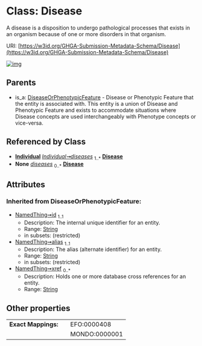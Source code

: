 
# Class: Disease


A disease is a disposition to undergo pathological processes that exists in an organism because of one or more disorders in that organism.

URI: [https://w3id.org/GHGA-Submission-Metadata-Schema/Disease](https://w3id.org/GHGA-Submission-Metadata-Schema/Disease)


[![img](https://yuml.me/diagram/nofunky;dir:TB/class/[Individual],[DiseaseOrPhenotypicFeature],[Individual]++-%20diseases%201..*>[Disease&#124;concept_identifier(i):string%20%3F;concept_name(i):string%20%3F;description(i):string%20%3F;ontology_name(i):string%20%3F;ontology_version(i):string%20%3F;id(i):string;alias(i):string;xref(i):string%20*],[Individual]-%20diseases(i)%200..*>[Disease],[DiseaseOrPhenotypicFeature]^-[Disease])](https://yuml.me/diagram/nofunky;dir:TB/class/[Individual],[DiseaseOrPhenotypicFeature],[Individual]++-%20diseases%201..*>[Disease&#124;concept_identifier(i):string%20%3F;concept_name(i):string%20%3F;description(i):string%20%3F;ontology_name(i):string%20%3F;ontology_version(i):string%20%3F;id(i):string;alias(i):string;xref(i):string%20*],[Individual]-%20diseases(i)%200..*>[Disease],[DiseaseOrPhenotypicFeature]^-[Disease])

## Parents

 *  is_a: [DiseaseOrPhenotypicFeature](DiseaseOrPhenotypicFeature.md) - Disease or Phenotypic Feature that the entity is associated with. This entity is a union of Disease and Phenotypic Feature and exists to accommodate situations where Disease concepts are used interchangeably with Phenotype concepts or vice-versa.

## Referenced by Class

 *  **[Individual](Individual.md)** *[Individual➞diseases](Individual_diseases.md)*  <sub>1..\*</sub>  **[Disease](Disease.md)**
 *  **None** *[diseases](diseases.md)*  <sub>0..\*</sub>  **[Disease](Disease.md)**

## Attributes


### Inherited from DiseaseOrPhenotypicFeature:

 * [NamedThing➞id](NamedThing_id.md)  <sub>1..1</sub>
     * Description: The internal unique identifier for an entity.
     * Range: [String](types/String.md)
     * in subsets: (restricted)
 * [NamedThing➞alias](NamedThing_alias.md)  <sub>1..1</sub>
     * Description: The alias (alternate identifier) for an entity.
     * Range: [String](types/String.md)
     * in subsets: (restricted)
 * [NamedThing➞xref](NamedThing_xref.md)  <sub>0..\*</sub>
     * Description: Holds one or more database cross references for an entity.
     * Range: [String](types/String.md)

## Other properties

|  |  |  |
| --- | --- | --- |
| **Exact Mappings:** | | EFO:0000408 |
|  | | MONDO:0000001 |

